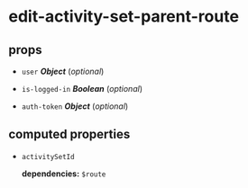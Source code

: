 # edit-activity-set-parent-route 

## props 

- `user` ***Object*** (*optional*) 

- `is-logged-in` ***Boolean*** (*optional*) 

- `auth-token` ***Object*** (*optional*) 

## computed properties 

- `activitySetId` 

   **dependencies:** `$route` 



